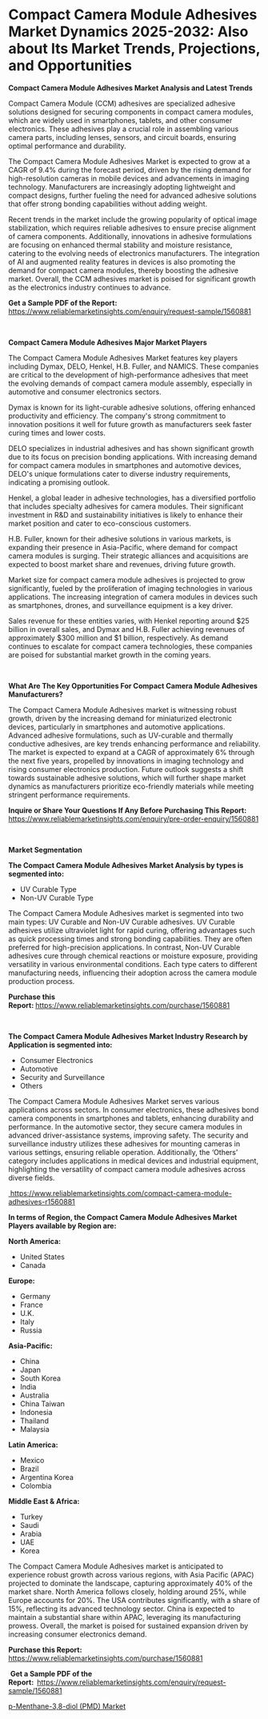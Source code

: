<p><h1>Compact Camera Module Adhesives Market Dynamics 2025-2032: Also about Its Market Trends, Projections, and Opportunities</h1></p><p><strong>Compact Camera Module Adhesives Market Analysis and Latest Trends</strong></p>
<p><p>Compact Camera Module (CCM) adhesives are specialized adhesive solutions designed for securing components in compact camera modules, which are widely used in smartphones, tablets, and other consumer electronics. These adhesives play a crucial role in assembling various camera parts, including lenses, sensors, and circuit boards, ensuring optimal performance and durability.</p><p>The Compact Camera Module Adhesives Market is expected to grow at a CAGR of 9.4% during the forecast period, driven by the rising demand for high-resolution cameras in mobile devices and advancements in imaging technology. Manufacturers are increasingly adopting lightweight and compact designs, further fueling the need for advanced adhesive solutions that offer strong bonding capabilities without adding weight.</p><p>Recent trends in the market include the growing popularity of optical image stabilization, which requires reliable adhesives to ensure precise alignment of camera components. Additionally, innovations in adhesive formulations are focusing on enhanced thermal stability and moisture resistance, catering to the evolving needs of electronics manufacturers. The integration of AI and augmented reality features in devices is also promoting the demand for compact camera modules, thereby boosting the adhesive market. Overall, the CCM adhesives market is poised for significant growth as the electronics industry continues to advance.</p></p>
<p><strong>Get a Sample PDF of the Report:&nbsp;</strong> <a href="https://www.reliablemarketinsights.com/enquiry/request-sample/1560881?utm_campaign=2756&utm_medium=2&utm_source=Github&utm_content=ia&utm_term=02042025&utm_id=compact-camera-module-adhesives">https://www.reliablemarketinsights.com/enquiry/request-sample/1560881</a></p>
<p>&nbsp;</p>
<p><strong>Compact Camera Module Adhesives Major Market Players</strong></p>
<p><p>The Compact Camera Module Adhesives Market features key players including Dymax, DELO, Henkel, H.B. Fuller, and NAMICS. These companies are critical to the development of high-performance adhesives that meet the evolving demands of compact camera module assembly, especially in automotive and consumer electronics sectors.</p><p>Dymax is known for its light-curable adhesive solutions, offering enhanced productivity and efficiency. The company's strong commitment to innovation positions it well for future growth as manufacturers seek faster curing times and lower costs.</p><p>DELO specializes in industrial adhesives and has shown significant growth due to its focus on precision bonding applications. With increasing demand for compact camera modules in smartphones and automotive devices, DELO's unique formulations cater to diverse industry requirements, indicating a promising outlook.</p><p>Henkel, a global leader in adhesive technologies, has a diversified portfolio that includes specialty adhesives for camera modules. Their significant investment in R&D and sustainability initiatives is likely to enhance their market position and cater to eco-conscious customers.</p><p>H.B. Fuller, known for their adhesive solutions in various markets, is expanding their presence in Asia-Pacific, where demand for compact camera modules is surging. Their strategic alliances and acquisitions are expected to boost market share and revenues, driving future growth.</p><p>Market size for compact camera module adhesives is projected to grow significantly, fueled by the proliferation of imaging technologies in various applications. The increasing integration of camera modules in devices such as smartphones, drones, and surveillance equipment is a key driver.</p><p>Sales revenue for these entities varies, with Henkel reporting around $25 billion in overall sales, and Dymax and H.B. Fuller achieving revenues of approximately $300 million and $1 billion, respectively. As demand continues to escalate for compact camera technologies, these companies are poised for substantial market growth in the coming years.</p></p>
<p>&nbsp;</p>
<p><strong>What Are The Key Opportunities For Compact Camera Module Adhesives Manufacturers?</strong></p>
<p><p>The Compact Camera Module Adhesives market is witnessing robust growth, driven by the increasing demand for miniaturized electronic devices, particularly in smartphones and automotive applications. Advanced adhesive formulations, such as UV-curable and thermally conductive adhesives, are key trends enhancing performance and reliability. The market is expected to expand at a CAGR of approximately 6% through the next five years, propelled by innovations in imaging technology and rising consumer electronics production. Future outlook suggests a shift towards sustainable adhesive solutions, which will further shape market dynamics as manufacturers prioritize eco-friendly materials while meeting stringent performance requirements.</p></p>
<p><strong>Inquire or Share Your Questions If Any Before Purchasing This Report:</strong> <a href="https://www.reliablemarketinsights.com/enquiry/pre-order-enquiry/1560881?utm_campaign=2756&utm_medium=2&utm_source=Github&utm_content=ia&utm_term=02042025&utm_id=compact-camera-module-adhesives">https://www.reliablemarketinsights.com/enquiry/pre-order-enquiry/1560881</a></p>
<p>&nbsp;</p>
<p><strong>Market Segmentation</strong></p>
<p><strong>The Compact Camera Module Adhesives Market Analysis by types is segmented into:</strong></p>
<p><ul><li>UV Curable Type</li><li>Non-UV Curable Type</li></ul></p>
<p><p>The Compact Camera Module Adhesives market is segmented into two main types: UV Curable and Non-UV Curable adhesives. UV Curable adhesives utilize ultraviolet light for rapid curing, offering advantages such as quick processing times and strong bonding capabilities. They are often preferred for high-precision applications. In contrast, Non-UV Curable adhesives cure through chemical reactions or moisture exposure, providing versatility in various environmental conditions. Each type caters to different manufacturing needs, influencing their adoption across the camera module production process.</p></p>
<p><strong>Purchase this Report:&nbsp;</strong><a href="https://www.reliablemarketinsights.com/purchase/1560881?utm_campaign=2756&utm_medium=2&utm_source=Github&utm_content=ia&utm_term=02042025&utm_id=compact-camera-module-adhesives">https://www.reliablemarketinsights.com/purchase/1560881</a></p>
<p>&nbsp;</p>
<p><strong>The Compact Camera Module Adhesives Market Industry Research by Application is segmented into:</strong></p>
<p><ul><li>Consumer Electronics</li><li>Automotive</li><li>Security and Surveillance</li><li>Others</li></ul></p>
<p><p>The Compact Camera Module Adhesives Market serves various applications across sectors. In consumer electronics, these adhesives bond camera components in smartphones and tablets, enhancing durability and performance. In the automotive sector, they secure camera modules in advanced driver-assistance systems, improving safety. The security and surveillance industry utilizes these adhesives for mounting cameras in various settings, ensuring reliable operation. Additionally, the ‘Others’ category includes applications in medical devices and industrial equipment, highlighting the versatility of compact camera module adhesives across diverse fields.</p></p>
<p><a href="https://www.reliablemarketinsights.com/compact-camera-module-adhesives-r1560881?utm_campaign=2756&utm_medium=2&utm_source=Github&utm_content=ia&utm_term=02042025&utm_id=compact-camera-module-adhesives">&nbsp;https://www.reliablemarketinsights.com/compact-camera-module-adhesives-r1560881</a></p>
<p><strong>In terms of Region, the Compact Camera Module Adhesives Market Players available by Region are:</strong></p>
<p>
    <p> <strong> North America: </strong>
        <ul>
            <li>United States</li>
            <li>Canada</li>
        </ul>
        </p> 
    <p> <strong> Europe: </strong>
        <ul>
            <li>Germany</li>
            <li>France</li>
            <li>U.K.</li>
            <li>Italy</li>
            <li>Russia</li>
        </ul>
        </p> 
    <p> <strong> Asia-Pacific: </strong>
        <ul>
            <li>China</li>
            <li>Japan</li>
            <li>South Korea</li>
            <li>India</li>
            <li>Australia</li>
            <li>China Taiwan</li>
            <li>Indonesia</li>
            <li>Thailand</li>
            <li>Malaysia</li>
        </ul>
        </p> 
    <p> <strong> Latin America: </strong>
        <ul>
            <li>Mexico</li>
            <li>Brazil</li>
            <li>Argentina Korea</li>
            <li>Colombia</li>
        </ul>
        </p> 
    <p> <strong> Middle East & Africa: </strong>
        <ul>
            <li>Turkey</li>
            <li>Saudi</li>
            <li>Arabia</li>
            <li>UAE</li>
            <li>Korea</li>
        </ul>
    </p>
    </p>
<p><p>The Compact Camera Module Adhesives market is anticipated to experience robust growth across various regions, with Asia Pacific (APAC) projected to dominate the landscape, capturing approximately 40% of the market share. North America follows closely, holding around 25%, while Europe accounts for 20%. The USA contributes significantly, with a share of 15%, reflecting its advanced technology sector. China is expected to maintain a substantial share within APAC, leveraging its manufacturing prowess. Overall, the market is poised for sustained expansion driven by increasing consumer electronics demand.</p></p>
<p><strong>Purchase this Report: </strong><a href="https://www.reliablemarketinsights.com/purchase/1560881?utm_campaign=2756&utm_medium=2&utm_source=Github&utm_content=ia&utm_term=02042025&utm_id=compact-camera-module-adhesives">https://www.reliablemarketinsights.com/purchase/1560881</a></p>
<p>&nbsp;<strong>Get a Sample PDF of the Report:&nbsp;&nbsp;</strong><a href="https://www.reliablemarketinsights.com/enquiry/request-sample/1560881?utm_campaign=2756&utm_medium=2&utm_source=Github&utm_content=ia&utm_term=02042025&utm_id=compact-camera-module-adhesives">https://www.reliablemarketinsights.com/enquiry/request-sample/1560881</a></p>
<p><strong></strong></p>
<p><p><a href="https://github.com/yoshih12/Market-Research-Report-List-4/blob/main/p-menthane-38-diol-pmd-market.md?utm_campaign=2756&utm_medium=2&utm_source=Github&utm_content=ia&utm_term=02042025&utm_id=compact-camera-module-adhesives">p-Menthane-3,8-diol (PMD) Market</a></p></p>